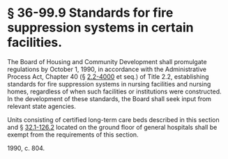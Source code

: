 # § 36-99.9 Standards for fire suppression systems in certain facilities.

<p>The Board of Housing and Community Development shall promulgate regulations by October 1, 1990, in accordance with the Administrative Process Act, Chapter 40 (§ <a href='http://law.lis.virginia.gov/vacode/2.2-4000/'>2.2-4000</a> et seq.) of Title 2.2, establishing standards for fire suppression systems in nursing facilities and nursing homes, regardless of when such facilities or institutions were constructed. In the development of these standards, the Board shall seek input from relevant state agencies.</p><p>Units consisting of certified long-term care beds described in this section and § <a href='http://law.lis.virginia.gov/vacode/32.1-126.2/'>32.1-126.2</a> located on the ground floor of general hospitals shall be exempt from the requirements of this section.</p><p>1990, c. 804.</p>